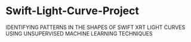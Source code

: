 # Swift-Light-Curve-Project
IDENTIFYING PATTERNS IN THE SHAPES OF SWIFT XRT LIGHT CURVES USING UNSUPERVISED MACHINE LEARNING TECHNIQUES
